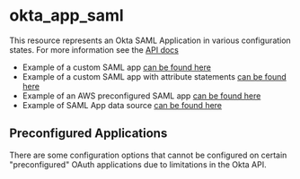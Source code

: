 # okta_app_saml

This resource represents an Okta SAML Application in various configuration states. For more information see
the [API docs](https://developer.okta.com/docs/api/resources/apps#add-custom-saml-application)

- Example of a custom SAML app [can be found here](./basic.tf)
- Example of a custom SAML app with attribute statements [can be found here](./updated.tf)
- Example of an AWS preconfigured SAML app [can be found here](./user_groups.tf)
- Example of SAML App data source [can be found here](./datasource.tf)

## Preconfigured Applications

There are some configuration options that cannot be configured on certain "preconfigured" OAuth applications due to
limitations in the Okta API.
